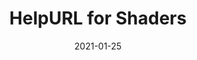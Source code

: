 ---
title: "HelpURL for Shaders"
tags: [Technical Artist, Unity, InnoGames, C#, Shader]
category: tech-art
thumbnail: 2021-01-25-helpurl-for-shaders/thumbnail.png
comments: true
date: 2021-01-25
description: In this article we look at a way how to use MaterialPropertyDrawers to add the [HelpURL] attribute to shaders.
url: https://tech.innogames.com/helpurl-for-shaders/
---